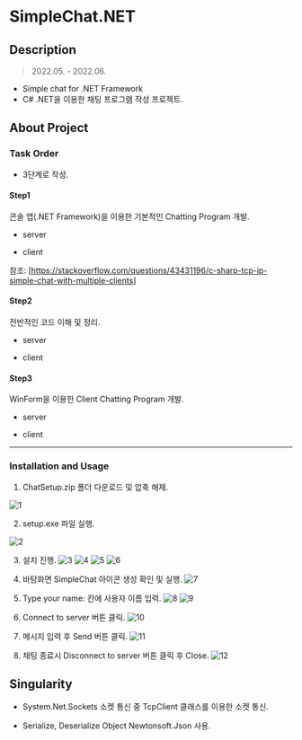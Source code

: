 # SimpleChat.NET


## Description
> 2022.05. - 2022.06.

- Simple chat for .NET Framework
- C# .NET을 이용한 채팅 프로그램 작성 프로젝트.


## About Project

### Task Order
- 3단계로 작성.

#### Step1

콘솔 앱(.NET Framework)을 이용한 기본적인 Chatting Program 개발.

- server

- client

참조: [https://stackoverflow.com/questions/43431196/c-sharp-tcp-ip-simple-chat-with-multiple-clients]

#### Step2

전반적인 코드 이해 및 정리.

- server

- client

#### Step3

WinForm을 이용한 Client Chatting Program 개발. 

- server

- client

---------------

### Installation and Usage

1. ChatSetup.zip 폴더 다운로드 및 압축 해제.

![1](./doc/install/1.jpg)

2. setup.exe 파일 실행.

![2](./doc/install/2.jpg)

3. 설치 진행.
![3](./doc/install/3.jpg)
![4](./doc/install/4.jpg)
![5](./doc/install/5.jpg)
![6](./doc/install/6.jpg)

4. 바탕화면 SimpleChat 아이콘 생성 확인 및 실행.
![7](./doc/install/7.jpg)

5. Type your name: 칸에 사용자 이름 입력.
![8](./doc/install/8.jpg)
![9](./doc/install/9.jpg)

6. Connect to server 버튼 클릭.
![10](./doc/install/10.jpg)

7. 메시지 입력 후 Send 버튼 클릭.
![11](./doc/install/11.jpg)

8. 채팅 종료시 Disconnect to server 버튼 클릭 후 Close.
![12](./doc/install/12.jpg)



## Singularity

- System.Net.Sockets 소켓 통신 중 TcpClient 클래스를 이용한 소켓 통신.

- Serialize, Deserialize Object Newtonsoft.Json 사용.